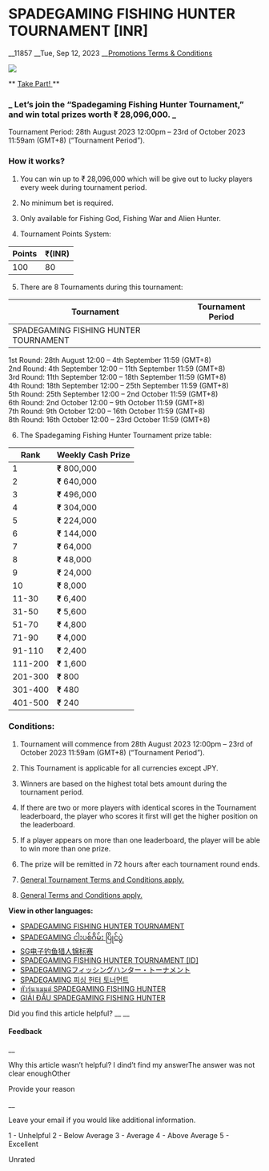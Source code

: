 # SPADEGAMING FISHING HUNTER TOURNAMENT [INR]

__11857 __Tue, Sep 12, 2023 __[Promotions Terms & Conditions](https://help.sbotop.com/category/rules-regulations/promotions-terms-conditions/35/ "Categories » Rules & Regulations » Promotions Terms & Conditions ")

![](https://help.sbotop.com/assets/SG-Fishing-Hunter-Sep-IN.jpg)

** [ Take Part!  ](https://www.sbotop.com/games) **

### _ **Let’s join the “Spadegaming Fishing Hunter Tournament,” and win total prizes worth ₹ 28,096,000.** _

Tournament Period: 28th August 2023 12:00pm – 23rd of October 2023 11:59am (GMT+8) (“Tournament Period”).

###  How it works? 

  1. You can win up to ₹ 28,096,000 which will be give out to lucky players every week during tournament period.  
  

  2. No minimum bet is required.   
  

  3. Only available for Fishing God, Fishing War and Alien Hunter.   
  

  4. Tournament Points System:   


Points | ₹(INR)  
---|---  
100 | 80  
  
  5. There are 8 Tournaments during this tournament:   
  


Tournament | Tournament Period  
---|---  
SPADEGAMING FISHING HUNTER TOURNAMENT | 

1st Round: 28th August 12:00 – 4th September 11:59 (GMT+8)   
2nd Round: 4th September 12:00 – 11th September 11:59 (GMT+8)   
3rd Round: 11th September 12:00 – 18th September 11:59 (GMT+8)   
4th Round: 18th September 12:00 – 25th September 11:59 (GMT+8)  
5th Round: 25th September 12:00 – 2nd October 11:59 (GMT+8)   
6th Round: 2nd October 12:00 – 9th October 11:59 (GMT+8)   
7th Round: 9th October 12:00 – 16th October 11:59 (GMT+8)   
8th Round: 16th October 12:00 – 23rd October 11:59 (GMT+8)  
  
  6. The Spadegaming Fishing Hunter Tournament prize table:   


Rank | Weekly Cash Prize  
---|---  
1 | **₹** 800,000  
2 | **₹** 640,000  
3 | **₹** 496,000  
4 | **₹** 304,000  
5 | **₹** 224,000  
6 | **₹** 144,000  
7 | **₹** 64,000  
8 | **₹** 48,000  
9 | **₹** 24,000  
10 | **₹** 8,000  
11-30 | **₹** 6,400  
31-50 | **₹** 5,600  
51-70 | **₹** 4,800  
71-90 | **₹** 4,000  
91-110 | **₹** 2,400  
111-200 | **₹** 1,600  
201-300 | **₹** 800  
301-400 | **₹** 480  
401-500 | **₹** 240  
  



###  Conditions: 

  1. Tournament will commence from 28th August 2023 12:00pm – 23rd of October 2023 11:59am (GMT+8) (“Tournament Period”).  
  

  2. This Tournament is applicable for all currencies except JPY.  
  

  3. Winners are based on the highest total bets amount during the tournament period.  
  

  4. If there are two or more players with identical scores in the Tournament leaderboard, the player who scores it first will get the higher position on the leaderboard.  
  

  5. If a player appears on more than one leaderboard, the player will be able to win more than one prize.  
  

  6. The prize will be remitted in 72 hours after each tournament round ends.   
  

  7. [ General Tournament Terms and Conditions apply. ](http://help.sbotop.com/article/general-promotion-terms-conditions-265.html)   
  

  8. [ General Terms and Conditions apply. ](http://help.sbotop.com/article/general-promotion-terms-conditions-265.html)



**View in other languages:**

  * [ SPADEGAMING FISHING HUNTER TOURNAMENT](https://help.sbotop.com/article/35/11856.html)
  * [ SPADEGAMING ငါးပစ်ဂိမ်း ပြိုင်ပွဲ ](https://help.sbotop.com/article/1720/11859.html)
  * [ SG电子钓鱼猎人锦标赛 ](https://help.sbotop.com/article/1626/11860.html)
  * [ SPADEGAMING FISHING HUNTER TOURNAMENT [ID] ](https://help.sbotop.com/article/1000/11858.html)
  * [ SPADEGAMINGフィッシングハンター・トーナメント ](https://help.sbotop.com/article/1644/11861.html)
  * [ SPADEGAMING 피싱 헌터 토너먼트 ](https://help.sbotop.com/article/1442/11862.html)
  * [ ทัวร์นาเมนต์ SPADEGAMING FISHING HUNTER ](https://help.sbotop.com/article/1262/11863.html)
  * [ GIẢI ĐẤU SPADEGAMING FISHING HUNTER ](https://help.sbotop.com/article/1421/11864.html)



Did you find this article helpful?  __ __

#### Feedback

__

Why this article wasn’t helpful? I dind’t find my answerThe answer was not clear enoughOther

Provide your reason

__

Leave your email if you would like additional information.

1 - Unhelpful 2 - Below Average 3 - Average 4 - Above Average 5 - Excellent

Unrated
